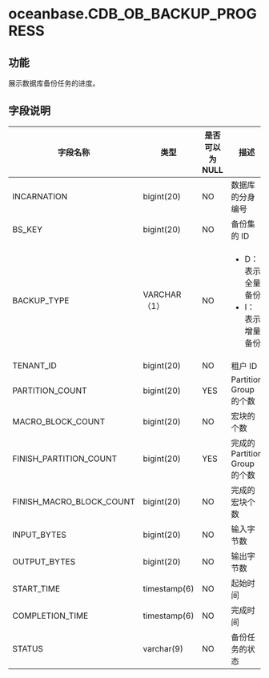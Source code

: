oceanbase.CDB_OB_BACKUP_PROGRESS 
=====================================================



功能 
-----------

展示数据库备份任务的进度。

字段说明 
-------------



|         **字段名称**         |    **类型**    | **是否可以为 NULL** |                                                    **描述**                                                     |
|--------------------------|--------------|----------------|---------------------------------------------------------------------------------------------------------------|
| INCARNATION              | bigint(20)   | NO             | 数据库的分身编号                                                                                                      |
| BS_KEY                   | bigint(20)   | NO             | 备份集的 ID                                                                                                       |
| BACKUP_TYPE              | VARCHAR（1）   | NO             | <ul><li>D：表示全量备份</li><li>I：表示增量备份</li></ul>    |
| TENANT_ID                | bigint(20)   | NO             | 租户 ID                                                                                                         |
| PARTITION_COUNT          | bigint(20)   | YES            | Partition Group 的个数                                                                                           |
| MACRO_BLOCK_COUNT        | bigint(20)   | NO             | 宏块的个数                                                                                                         |
| FINISH_PARTITION_COUNT   | bigint(20)   | YES            | 完成的 Partition Group 的个数                                                                                       |
| FINISH_MACRO_BLOCK_COUNT | bigint(20)   | NO             | 完成的宏块个数                                                                                                       |
| INPUT_BYTES              | bigint(20)   | NO             | 输入字节数                                                                                                         |
| OUTPUT_BYTES             | bigint(20)   | NO             | 输出字节数                                                                                                         |
| START_TIME               | timestamp(6) | NO             | 起始时间                                                                                                          |
| COMPLETION_TIME          | timestamp(6) | NO             | 完成时间                                                                                                          |
| STATUS                   | varchar(9)   | NO             | 备份任务的状态                                                                                                       |



